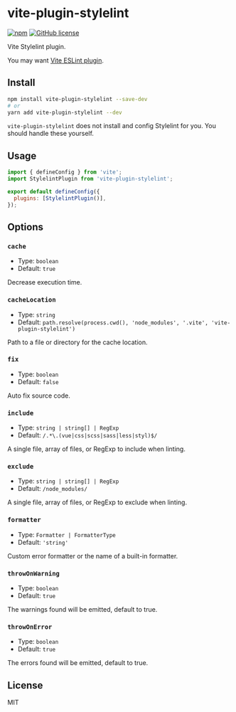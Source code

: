 # vite-plugin-stylelint

[![npm](https://img.shields.io/npm/v/vite-plugin-stylelint)](https://www.npmjs.com/package/vite-plugin-stylelint)
[![GitHub license](https://img.shields.io/github/license/ModyQyW/vite-plugin-stylelint)](https://github.com/ModyQyW/vite-plugin-stylelint/blob/master/LICENSE)

Vite Stylelint plugin.

You may want [Vite ESLint plugin](https://github.com/ModyQyW/vite-plugin-stylelint).

## Install

```sh
npm install vite-plugin-stylelint --save-dev
# or
yarn add vite-plugin-stylelint --dev
```

`vite-plugin-stylelint` does not install and config Stylelint for you. You should handle these yourself.

## Usage

```js
import { defineConfig } from 'vite';
import StylelintPlugin from 'vite-plugin-stylelint';

export default defineConfig({
  plugins: [StylelintPlugin()],
});
```

## Options

### `cache`

- Type: `boolean`
- Default: `true`

Decrease execution time.

### `cacheLocation`

- Type: `string`
- Default: `path.resolve(process.cwd(), 'node_modules', '.vite', 'vite-plugin-stylelint')`

Path to a file or directory for the cache location.

### `fix`

- Type: `boolean`
- Default: `false`

Auto fix source code.

### `include`

- Type: `string | string[] | RegExp`
- Default: `/.*\.(vue|css|scss|sass|less|styl)$/`

A single file, array of files, or RegExp to include when linting.

### `exclude`

- Type: `string | string[] | RegExp`
- Default: `/node_modules/`

A single file, array of files, or RegExp to exclude when linting.

### `formatter`

- Type: `Formatter | FormatterType`
- Default: `'string'`

Custom error formatter or the name of a built-in formatter.

### `throwOnWarning`

- Type: `boolean`
- Default: `true`

The warnings found will be emitted, default to true.

### `throwOnError`

- Type: `boolean`
- Default: `true`

The errors found will be emitted, default to true.

## License

MIT
